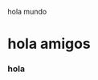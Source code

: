 <html>
<head>
  <title>Inicio</title>
  </head>
<body>
  <div><p>hola mundo</p>
  <h1>hola amigos</h1>
  <h3>hola</h3>
  </div>
  </body>
</html>
